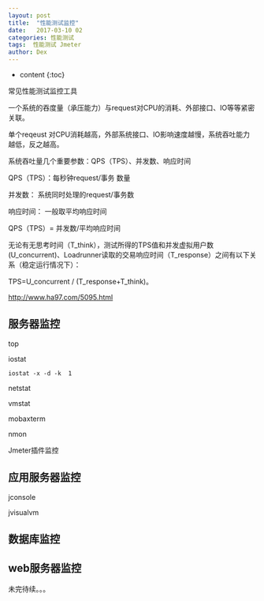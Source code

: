 ```yaml
---
layout: post
title:  "性能测试监控"
date:   2017-03-10 02
categories: 性能测试
tags:  性能测试 Jmeter
author: Dex
---
```


* content
{:toc}

常见性能测试监控工具






一个系统的吞度量（承压能力）与request对CPU的消耗、外部接口、IO等等紧密关联。

单个reqeust 对CPU消耗越高，外部系统接口、IO影响速度越慢，系统吞吐能力越低，反之越高。

系统吞吐量几个重要参数：QPS（TPS）、并发数、响应时间

QPS（TPS）：每秒钟request/事务 数量

并发数： 系统同时处理的request/事务数

响应时间：  一般取平均响应时间

QPS（TPS）= 并发数/平均响应时间

无论有无思考时间（T_think），测试所得的TPS值和并发虚拟用户数(U_concurrent)、Loadrunner读取的交易响应时间（T_response）之间有以下关系（稳定运行情况下）：

TPS=U_concurrent / (T_response+T_think)。

http://www.ha97.com/5095.html

## 服务器监控 ##

top

iostat

	iostat -x -d -k  1

netstat

vmstat

mobaxterm

nmon

Jmeter插件监控


## 应用服务器监控 ##

jconsole

jvisualvm


## 数据库监控 ##



## web服务器监控 ##






未完待续。。。